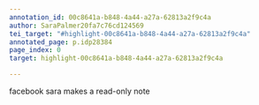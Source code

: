 ```yaml
---
annotation_id: 00c8641a-b848-4a44-a27a-62813a2f9c4a
author: SaraPalmer20fa7c76cd124569
tei_target: "#highlight-00c8641a-b848-4a44-a27a-62813a2f9c4a"
annotated_page: p.idp28384
page_index: 0
target: highlight-00c8641a-b848-4a44-a27a-62813a2f9c4a

---
```

facebook sara makes a read-only note